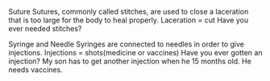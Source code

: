 Suture
Sutures, commonly called stitches, are used to close a laceration that is too large for the body to heal properly.
Laceration = cut
Have you ever needed stitches?

Syringe and Needle
Syringes are connected to needles in order to give injections.
Injections = shots(medicine or vaccines)
Have you ever gotten an injection?
My son has to get another injection when he 15 months old. He needs vaccines.



